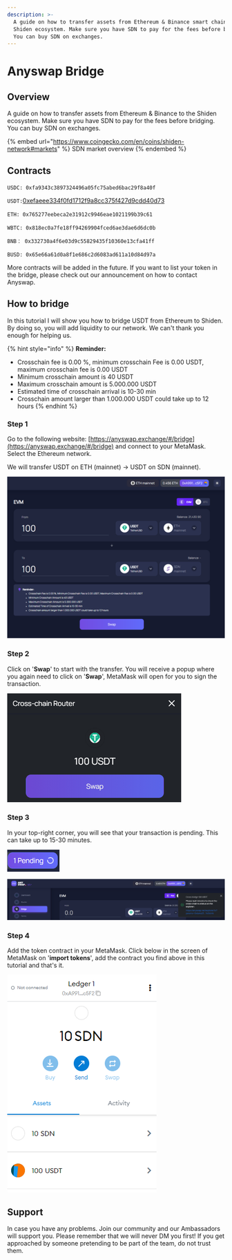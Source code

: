 ```yaml
---
description: >-
  A guide on how to transfer assets from Ethereum & Binance smart chain to the
  Shiden ecosystem. Make sure you have SDN to pay for the fees before bridging.
  You can buy SDN on exchanges.
---
```


# Anyswap Bridge

## Overview

A guide on how to transfer assets from Ethereum & Binance to the Shiden ecosystem. Make sure you have SDN to pay for the fees before bridging. You can buy SDN on exchanges.

{% embed url="https://www.coingecko.com/en/coins/shiden-network#markets" %}
SDN market overview
{% endembed %}

## Contracts

`USDC: 0xfa9343c3897324496a05fc75abed6bac29f8a40f`

`USDT:`[0xefaeee334f0fd1712f9a8cc375f427d9cdd40d73](https://astar.subscan.io/account/0xefaeee334f0fd1712f9a8cc375f427d9cdd40d73)

`ETH: 0x765277eebeca2e31912c9946eae1021199b39c61`

`WBTC: 0x818ec0a7fe18ff94269904fced6ae3dae6d6dc0b`

`BNB： 0x332730a4f6e03d9c55829435f10360e13cfa41ff`

`BUSD: 0x65e66a61d0a8f1e686c2d6083ad611a10d84d97a`

More contracts will be added in the future. If you want to list your token in the bridge, please check out our announcement on how to contact Anyswap.

## How to bridge

In this tutorial I will show you how to bridge USDT from Ethereum to Shiden. By doing so, you will add liquidity to our network. We can't thank you enough for helping us.

{% hint style="info" %}
**Reminder:**&#x20;

* Crosschain fee is 0.00 %, minimum crosschain Fee is 0.00 USDT, maximum crosschain fee is 0.00 USDT
* Minimum crosschain amount is 40 USDT
* Maximum crosschain amount is 5.000.000 USDT
* &#x20;Estimated time of crosschain arrival is 10-30 min&#x20;
* Crosschain amount larger than 1.000.000 USDT could take up to 12 hours
{% endhint %}

### Step 1

Go to the following website: [https://anyswap.exchange/#/bridge](https://anyswap.exchange/#/bridge) and connect to your MetaMask. Select the Ethereum network.

We will transfer USDT on ETH (mainnet) -> USDT on SDN (mainnet).

![Bridge USDT from ETH mainnet to SDN mainnet](../.gitbook/assets/01.PNG)

### Step 2

Click on '**Swap**' to start with the transfer. You will receive a popup where you again need to click on '**Swap**', MetaMask will open for you to sign the transaction.

![](../.gitbook/assets/02.PNG)

### Step 3

In your top-right corner, you will see that your transaction is pending. This can take up to 15-30 minutes.&#x20;

![](../.gitbook/assets/03.PNG)

![When completed you will see this screen](../.gitbook/assets/04.PNG)



### Step 4

Add the token contract in your MetaMask. Click below in the screen of MetaMask on '**import tokens**', add the contract you find above in this tutorial and that's it.&#x20;

![](../.gitbook/assets/05.PNG)

## Support

In case you have any problems. Join our community and our Ambassadors will support you. Please remember that we will never DM you first! If you get approached by someone pretending to be part of the team, do not trust them.
